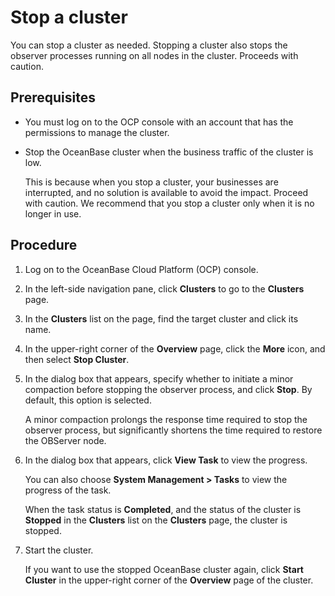 # Stop a cluster

You can stop a cluster as needed. Stopping a cluster also stops the observer processes running on all nodes in the cluster. Proceeds with caution.

## Prerequisites

* You must log on to the OCP console with an account that has the permissions to manage the cluster.

* Stop the OceanBase cluster when the business traffic of the cluster is low.

   This is because when you stop a cluster, your businesses are interrupted, and no solution is available to avoid the impact. Proceed with caution. We recommend that you stop a cluster only when it is no longer in use.

## Procedure

1. Log on to the OceanBase Cloud Platform (OCP) console.

2. In the left-side navigation pane, click **Clusters** to go to the **Clusters** page.

3. In the **Clusters** list on the page, find the target cluster and click its name.

4. In the upper-right corner of the **Overview** page, click the **More** icon, and then select **Stop Cluster**.

5. In the dialog box that appears, specify whether to initiate a minor compaction before stopping the observer process, and click **Stop**. By default, this option is selected.

   A minor compaction prolongs the response time required to stop the observer process, but significantly shortens the time required to restore the OBServer node.

6. In the dialog box that appears, click **View Task** to view the progress.

   You can also choose **System Management > Tasks** to view the progress of the task.

   When the task status is **Completed**, and the status of the cluster is **Stopped** in the **Clusters** list on the **Clusters** page, the cluster is stopped.

7. Start the cluster.

   If you want to use the stopped OceanBase cluster again, click **Start Cluster** in the upper-right corner of the **Overview** page of the cluster.
